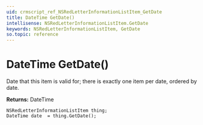 ```yaml
---
uid: crmscript_ref_NSRedLetterInformationListItem_GetDate
title: DateTime GetDate()
intellisense: NSRedLetterInformationListItem.GetDate
keywords: NSRedLetterInformationListItem, GetDate
so.topic: reference
---
```


# DateTime GetDate()

Date that this item is valid for; there is exactly one item per date, ordered by date.

**Returns:** DateTime

```crmscript
NSRedLetterInformationListItem thing;
DateTime date  = thing.GetDate();
```

